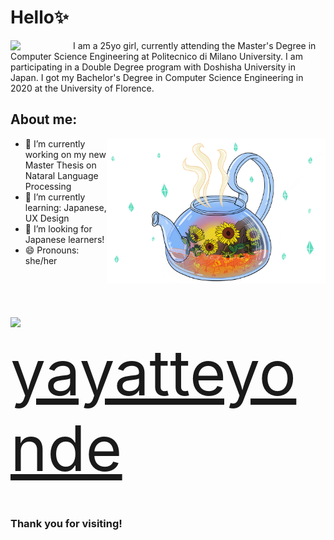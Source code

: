 # Hello✨
<body>
<div>

<img align="left" src="https://media.tenor.com/a9CamLQyQg0AAAAC/music-bussin.gif" width="100px">
I am a 25yo girl, currently attending the Master's Degree in Computer Science Engineering at Politecnico di Milano University. I am participating in a Double Degree program with Doshisha University in Japan. I got my Bachelor's Degree in Computer Science Engineering in 2020 at the University of Florence.
</div>
</body>

## About me:
<img align="right" src="https://github.com/YasminAwad/YasminAwad/blob/main/imgs/IMG_2528.PNG" width="350" /> 

- 🔭 I’m currently working on my new Master Thesis on Nataral Language Processing
- 🌱 I’m currently learning: Japanese, UX Design
- 👯 I’m looking for Japanese learners!
- 😄 Pronouns: she/her
<p></p>
<p></p>
<p align="left" style="font-size:50px;"> <img src="https://www.edigitalagency.com.au/wp-content/uploads/instagram-logo-png-cool-version-paint-brush-colours.png" width="35px"><a href="https://www.instagram.com/yayatteyonde/" style="font-size:100px;">yayatteyonde</a></p>

### Thank you for visiting!
